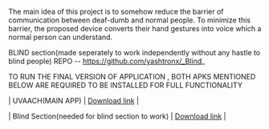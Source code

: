 The main idea of this project is to somehow reduce the barrier of communication between deaf-dumb and normal people. To minimize this barrier, the proposed device converts their hand gestures into voice which a normal person can understand.

BLIND section(made seperately to work independently without any hastle to blind people) REPO -- https://github.com/yashtronx/_Blind_


TO RUN THE FINAL VERSION OF APPLICATION , BOTH APKS MENTIONED BELOW ARE REQUIRED TO BE INSTALLED FOR FULL FUNCTIONALITY


| UVAACH(MAIN APP) | [Download link](https://drive.google.com/file/d/1LmyqCtwk_IGmrxBAbvHK_HdtXUWiYRi1/view?usp=sharing) |

| Blind Section(needed for blind section to work) | [Download link](https://drive.google.com/file/d/1o7bYhfoXy86LMf42NcuFOVU8pWUT_Wzw/view?usp=sharing) |
